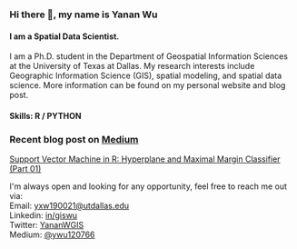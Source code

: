 ### Hi there 👋, my name is Yanan Wu
#### I am a Spatial Data Scientist. 
I am a Ph.D. student in the Department of Geospatial Information Sciences at the University of Texas at Dallas. My research interests include Geographic Information Science (GIS), spatial modeling, and spatial data science. More information can be found on my personal website and blog post.

#### Skills: R / PYTHON

### Recent blog post on [Medium](https://ywu120766.medium.com/)
[Support Vector Machine in R: Hyperplane and Maximal Margin Classifier (Part 01)](https://ywu120766.medium.com/support-vector-machine-in-r-hyperplane-and-maximal-margin-classifier-part-01-21c3f93f751d)

I'm always open and looking for any opportunity, feel free to reach me out via:<br />
Email: [yxw190021@utdallas.edu](mailto:yxw190021@utdallas.edu)<br />
Linkedin: [in/giswu](https://www.linkedin.com/in/giswu/)<br />
Twitter: [YananWGIS](https://twitter.com/YananWGIS)<br />
Medium: [@ywu120766](medium.com/@ywu120766)








